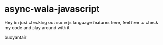 # async-wala-javascript

Hey im just checking out some js language features here, feel free to check my code and play around with it

buoyantair
